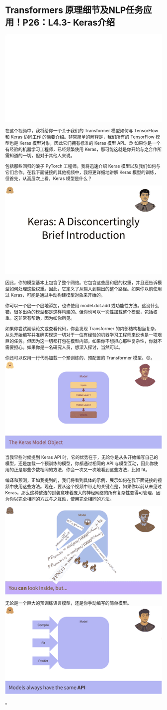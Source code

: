 #  Transformers 原理细节及NLP任务应用！P26：L4.3- Keras介绍 

![](img/eb8701c93d4ca852bec8b5e00e0fc6a1_0.png)

在这个视频中，我将给你一个关于我们的 Transformer 模型如何与 TensorFlow 和 Keras 协同工作 的简要介绍。非常简单的解释是，我们所有的 TensorFlow 模型也是 Keras 模型对象，因此它们拥有标准的 Keras 模型 API。😊 如果你是一个有经验的机器学习工程师，已经频繁使用 Keras，那可能这就是你开始与之合作所需知道的一切，但对于其他人来说。

包括那些回归的浪子 PyTorch 工程师。我将迅速介绍 Keras 模型以及我们如何与它们合作。在我下面链接的其他视频中，我将更详细地讲解 Keras 模型的训练，但首先，从高层次上看，Keras 模型是什么？

![](img/eb8701c93d4ca852bec8b5e00e0fc6a1_2.png)

因此，你的模型基本上包含了整个网络。它包含这些层和层的权重，并且还告诉模型如何处理这些权重。因此，它定义了从输入到输出的整个路径。如果你以前使用过 Keras，可能是通过手动构建模型对象来开始的。

你可以一个层一个层地添加，也许使用 model.dot.add 或功能性方法。这没什么错，很多出色的模型都是这样构建的。但你也可以一次性加载整个模型，包括权重。这非常有帮助，因为如你所见。

如果你尝试阅读论文或查看代码，你会发现 Transformer 的内部结构相当复杂，从头开始编写并准确实现这一切对于一位有经验的机器学习工程师来说也是一项艰巨的任务。但因为这一切都打包在模型内部，如果你不想担心那种复杂性，你就不需要担心。如果你是一名研究人员，想深入探讨，当然可以。

你还可以仅用一行代码加载一个预训练的、预配置的 Transformer 模型。😊。![](img/eb8701c93d4ca852bec8b5e00e0fc6a1_4.png)

当我早些时候提到 Keras API 时，它的优势在于，无论你是从头开始编写自己的模型，还是加载一个预训练的模型，你都通过相同的 API 与模型互动，因此你使用的正是那些少数相同的方法，你会一次又一次地看到这些方法，比如 fit。

编译和预测，正如我提到的，我们将看到具体的示例，展示如何在我下面链接的视频中使用这些方法。现在，要从这个视频中带走的关键点是，如果你以前从未见过Keras，那么这种整洁的封装意味着庞大的神经网络的所有复杂性变得可管理，因为你以完全相同的方式与之互动，使用完全相同的方法。

![](img/eb8701c93d4ca852bec8b5e00e0fc6a1_6.png)

无论是一个巨大的预训练语言模型，还是你手动编写的简单模型。![](img/eb8701c93d4ca852bec8b5e00e0fc6a1_8.png)

。
